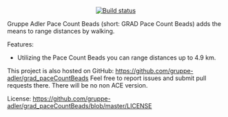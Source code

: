 <p align="center">
    <a href="https://travis-ci.org/gruppe-adler/grad_paceCountBeads">
        <img src="https://api.travis-ci.org/gruppe-adler/grad_paceCountBeads.svg?branch=master" alt="Build status">
    </a>
</p>

Gruppe Adler Pace Count Beads (short: GRAD Pace Count Beads) adds the means to range distances by walking.

Features:
- Utilizing the Pace Count Beads you can range distances up to 4.9 km.

This project is also hosted on GitHub: https://github.com/gruppe-adler/grad_paceCountBeads
Feel free to report issues and submit pull requests there.
There will be no non ACE version.

License: https://github.com/gruppe-adler/grad_paceCountBeads/blob/master/LICENSE
